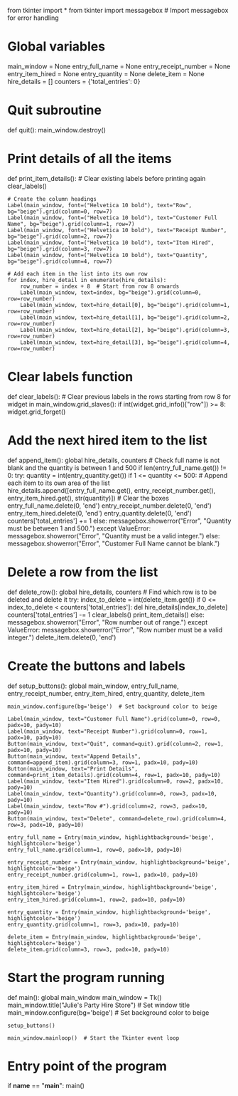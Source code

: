 from tkinter import *
from tkinter import messagebox  # Import messagebox for error handling

# Global variables
main_window = None
entry_full_name = None
entry_receipt_number = None
entry_item_hired = None
entry_quantity = None
delete_item = None
hire_details = []
counters = {'total_entries': 0}

# Quit subroutine
def quit():
    main_window.destroy()

# Print details of all the items
def print_item_details():
    # Clear existing labels before printing again
    clear_labels()
    
    # Create the column headings
    Label(main_window, font=("Helvetica 10 bold"), text="Row", bg="beige").grid(column=0, row=7)
    Label(main_window, font=("Helvetica 10 bold"), text="Customer Full Name", bg="beige").grid(column=1, row=7)
    Label(main_window, font=("Helvetica 10 bold"), text="Receipt Number", bg="beige").grid(column=2, row=7)
    Label(main_window, font=("Helvetica 10 bold"), text="Item Hired", bg="beige").grid(column=3, row=7)
    Label(main_window, font=("Helvetica 10 bold"), text="Quantity", bg="beige").grid(column=4, row=7)
    
    # Add each item in the list into its own row
    for index, hire_detail in enumerate(hire_details):
        row_number = index + 8  # Start from row 8 onwards
        Label(main_window, text=index, bg="beige").grid(column=0, row=row_number)
        Label(main_window, text=hire_detail[0], bg="beige").grid(column=1, row=row_number)
        Label(main_window, text=hire_detail[1], bg="beige").grid(column=2, row=row_number)
        Label(main_window, text=hire_detail[2], bg="beige").grid(column=3, row=row_number)
        Label(main_window, text=hire_detail[3], bg="beige").grid(column=4, row=row_number)

# Clear labels function
def clear_labels():
    # Clear previous labels in the rows starting from row 8
    for widget in main_window.grid_slaves():
        if int(widget.grid_info()["row"]) >= 8:
            widget.grid_forget()

# Add the next hired item to the list
def append_item():
    global hire_details, counters
    # Check full name is not blank and the quantity is between 1 and 500
    if len(entry_full_name.get()) != 0:
        try:
            quantity = int(entry_quantity.get())
            if 1 <= quantity <= 500:
                # Append each item to its own area of the list
                hire_details.append([entry_full_name.get(), entry_receipt_number.get(), entry_item_hired.get(), str(quantity)])
                # Clear the boxes
                entry_full_name.delete(0, 'end')
                entry_receipt_number.delete(0, 'end')
                entry_item_hired.delete(0, 'end')
                entry_quantity.delete(0, 'end')
                counters['total_entries'] += 1
            else:
                messagebox.showerror("Error", "Quantity must be between 1 and 500.")
        except ValueError:
            messagebox.showerror("Error", "Quantity must be a valid integer.")
    else:
        messagebox.showerror("Error", "Customer Full Name cannot be blank.")

# Delete a row from the list
def delete_row():
    global hire_details, counters
    # Find which row is to be deleted and delete it
    try:
        index_to_delete = int(delete_item.get())
        if 0 <= index_to_delete < counters['total_entries']:
            del hire_details[index_to_delete]
            counters['total_entries'] -= 1
            clear_labels()
            print_item_details()
        else:
            messagebox.showerror("Error", "Row number out of range.")
    except ValueError:
        messagebox.showerror("Error", "Row number must be a valid integer.")
    delete_item.delete(0, 'end')

# Create the buttons and labels
def setup_buttons():
    global main_window, entry_full_name, entry_receipt_number, entry_item_hired, entry_quantity, delete_item
    
    main_window.configure(bg='beige')  # Set background color to beige
    
    Label(main_window, text="Customer Full Name").grid(column=0, row=0, padx=10, pady=10)
    Label(main_window, text="Receipt Number").grid(column=0, row=1, padx=10, pady=10)
    Button(main_window, text="Quit", command=quit).grid(column=2, row=1, padx=10, pady=10)
    Button(main_window, text="Append Details", command=append_item).grid(column=3, row=1, padx=10, pady=10)
    Button(main_window, text="Print Details", command=print_item_details).grid(column=4, row=1, padx=10, pady=10)
    Label(main_window, text="Item Hired").grid(column=0, row=2, padx=10, pady=10)
    Label(main_window, text="Quantity").grid(column=0, row=3, padx=10, pady=10)
    Label(main_window, text="Row #").grid(column=2, row=3, padx=10, pady=10)
    Button(main_window, text="Delete", command=delete_row).grid(column=4, row=3, padx=10, pady=10)
    
    entry_full_name = Entry(main_window, highlightbackground='beige', highlightcolor='beige')
    entry_full_name.grid(column=1, row=0, padx=10, pady=10)
    
    entry_receipt_number = Entry(main_window, highlightbackground='beige', highlightcolor='beige')
    entry_receipt_number.grid(column=1, row=1, padx=10, pady=10)
    
    entry_item_hired = Entry(main_window, highlightbackground='beige', highlightcolor='beige')
    entry_item_hired.grid(column=1, row=2, padx=10, pady=10)
    
    entry_quantity = Entry(main_window, highlightbackground='beige', highlightcolor='beige')
    entry_quantity.grid(column=1, row=3, padx=10, pady=10)
    
    delete_item = Entry(main_window, highlightbackground='beige', highlightcolor='beige')
    delete_item.grid(column=3, row=3, padx=10, pady=10)

# Start the program running
def main():
    global main_window
    main_window = Tk()
    main_window.title("Julie's Party Hire Store")  # Set window title
    main_window.configure(bg='beige')  # Set background color to beige
    
    setup_buttons()
    
    main_window.mainloop()  # Start the Tkinter event loop

# Entry point of the program
if __name__ == "__main__":
    main()
